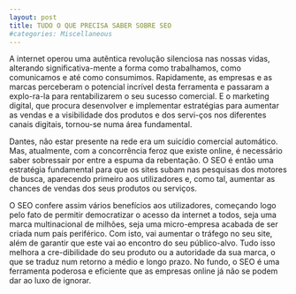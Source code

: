 ```yaml
---
layout: post
title: TUDO O QUE PRECISA SABER SOBRE SEO
#categories: Miscellaneous
---
```


A internet operou uma autêntica revolução silenciosa nas nossas vidas, alterando significativa-mente a forma como trabalhamos, como comunicamos e até como consumimos. Rapidamente, as empresas e as marcas perceberam o potencial incrível desta ferramenta e passaram a explo-ra-la para rentabilizarem o seu sucesso comercial. E o marketing digital, que procura desenvolver e implementar estratégias para aumentar as vendas e a visibilidade dos produtos e dos servi-ços nos diferentes canais digitais, tornou-se numa área fundamental.

Dantes, não estar presente na rede era um suicídio comercial automático. Mas, atualmente, com a concorrência feroz que existe online, é necessário saber sobressair por entre a espuma da rebentação. O SEO é então uma estratégia fundamental para que os sites subam nas pesquisas dos motores de busca, aparecendo primeiro aos utilizadores e, como tal, aumentar as chances de vendas dos seus produtos ou serviços.

O SEO confere assim vários benefícios aos utilizadores, começando logo pelo fato de permitir democratizar o acesso da internet a todos, seja uma marca multinacional de milhões, seja uma micro-empresa acabada de ser criada num país periférico. Com isto, vai aumentar o tráfego no seu site, além de garantir que este vai ao encontro do seu público-alvo. Tudo isso melhora a cre-dibilidade do seu produto ou a autoridade da sua marca, o que se traduz num retorno a médio e longo prazo. No fundo, o SEO é uma ferramenta poderosa e eficiente que as empresas online já não se podem dar ao luxo de ignorar.
